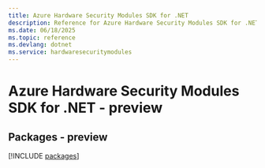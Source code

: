 ```yaml
---
title: Azure Hardware Security Modules SDK for .NET
description: Reference for Azure Hardware Security Modules SDK for .NET
ms.date: 06/18/2025
ms.topic: reference
ms.devlang: dotnet
ms.service: hardwaresecuritymodules
---
```

# Azure Hardware Security Modules SDK for .NET - preview
## Packages - preview
[!INCLUDE [packages](hardware-security-modules-index.md)]